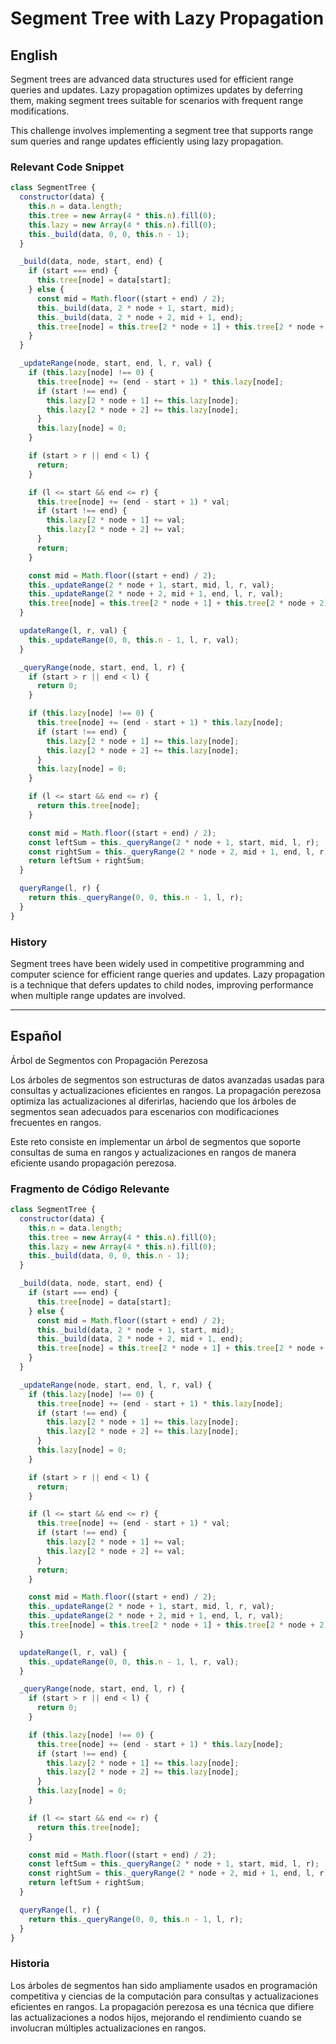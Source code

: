 # Segment Tree with Lazy Propagation

## English

Segment trees are advanced data structures used for efficient range queries and updates. Lazy propagation optimizes updates by deferring them, making segment trees suitable for scenarios with frequent range modifications.

This challenge involves implementing a segment tree that supports range sum queries and range updates efficiently using lazy propagation.

### Relevant Code Snippet

```javascript
class SegmentTree {
  constructor(data) {
    this.n = data.length;
    this.tree = new Array(4 * this.n).fill(0);
    this.lazy = new Array(4 * this.n).fill(0);
    this._build(data, 0, 0, this.n - 1);
  }

  _build(data, node, start, end) {
    if (start === end) {
      this.tree[node] = data[start];
    } else {
      const mid = Math.floor((start + end) / 2);
      this._build(data, 2 * node + 1, start, mid);
      this._build(data, 2 * node + 2, mid + 1, end);
      this.tree[node] = this.tree[2 * node + 1] + this.tree[2 * node + 2];
    }
  }

  _updateRange(node, start, end, l, r, val) {
    if (this.lazy[node] !== 0) {
      this.tree[node] += (end - start + 1) * this.lazy[node];
      if (start !== end) {
        this.lazy[2 * node + 1] += this.lazy[node];
        this.lazy[2 * node + 2] += this.lazy[node];
      }
      this.lazy[node] = 0;
    }

    if (start > r || end < l) {
      return;
    }

    if (l <= start && end <= r) {
      this.tree[node] += (end - start + 1) * val;
      if (start !== end) {
        this.lazy[2 * node + 1] += val;
        this.lazy[2 * node + 2] += val;
      }
      return;
    }

    const mid = Math.floor((start + end) / 2);
    this._updateRange(2 * node + 1, start, mid, l, r, val);
    this._updateRange(2 * node + 2, mid + 1, end, l, r, val);
    this.tree[node] = this.tree[2 * node + 1] + this.tree[2 * node + 2];
  }

  updateRange(l, r, val) {
    this._updateRange(0, 0, this.n - 1, l, r, val);
  }

  _queryRange(node, start, end, l, r) {
    if (start > r || end < l) {
      return 0;
    }

    if (this.lazy[node] !== 0) {
      this.tree[node] += (end - start + 1) * this.lazy[node];
      if (start !== end) {
        this.lazy[2 * node + 1] += this.lazy[node];
        this.lazy[2 * node + 2] += this.lazy[node];
      }
      this.lazy[node] = 0;
    }

    if (l <= start && end <= r) {
      return this.tree[node];
    }

    const mid = Math.floor((start + end) / 2);
    const leftSum = this._queryRange(2 * node + 1, start, mid, l, r);
    const rightSum = this._queryRange(2 * node + 2, mid + 1, end, l, r);
    return leftSum + rightSum;
  }

  queryRange(l, r) {
    return this._queryRange(0, 0, this.n - 1, l, r);
  }
}
```

### History

Segment trees have been widely used in competitive programming and computer science for efficient range queries and updates. Lazy propagation is a technique that defers updates to child nodes, improving performance when multiple range updates are involved.

---

## Español

Árbol de Segmentos con Propagación Perezosa

Los árboles de segmentos son estructuras de datos avanzadas usadas para consultas y actualizaciones eficientes en rangos. La propagación perezosa optimiza las actualizaciones al diferirlas, haciendo que los árboles de segmentos sean adecuados para escenarios con modificaciones frecuentes en rangos.

Este reto consiste en implementar un árbol de segmentos que soporte consultas de suma en rangos y actualizaciones en rangos de manera eficiente usando propagación perezosa.

### Fragmento de Código Relevante

```javascript
class SegmentTree {
  constructor(data) {
    this.n = data.length;
    this.tree = new Array(4 * this.n).fill(0);
    this.lazy = new Array(4 * this.n).fill(0);
    this._build(data, 0, 0, this.n - 1);
  }

  _build(data, node, start, end) {
    if (start === end) {
      this.tree[node] = data[start];
    } else {
      const mid = Math.floor((start + end) / 2);
      this._build(data, 2 * node + 1, start, mid);
      this._build(data, 2 * node + 2, mid + 1, end);
      this.tree[node] = this.tree[2 * node + 1] + this.tree[2 * node + 2];
    }
  }

  _updateRange(node, start, end, l, r, val) {
    if (this.lazy[node] !== 0) {
      this.tree[node] += (end - start + 1) * this.lazy[node];
      if (start !== end) {
        this.lazy[2 * node + 1] += this.lazy[node];
        this.lazy[2 * node + 2] += this.lazy[node];
      }
      this.lazy[node] = 0;
    }

    if (start > r || end < l) {
      return;
    }

    if (l <= start && end <= r) {
      this.tree[node] += (end - start + 1) * val;
      if (start !== end) {
        this.lazy[2 * node + 1] += val;
        this.lazy[2 * node + 2] += val;
      }
      return;
    }

    const mid = Math.floor((start + end) / 2);
    this._updateRange(2 * node + 1, start, mid, l, r, val);
    this._updateRange(2 * node + 2, mid + 1, end, l, r, val);
    this.tree[node] = this.tree[2 * node + 1] + this.tree[2 * node + 2];
  }

  updateRange(l, r, val) {
    this._updateRange(0, 0, this.n - 1, l, r, val);
  }

  _queryRange(node, start, end, l, r) {
    if (start > r || end < l) {
      return 0;
    }

    if (this.lazy[node] !== 0) {
      this.tree[node] += (end - start + 1) * this.lazy[node];
      if (start !== end) {
        this.lazy[2 * node + 1] += this.lazy[node];
        this.lazy[2 * node + 2] += this.lazy[node];
      }
      this.lazy[node] = 0;
    }

    if (l <= start && end <= r) {
      return this.tree[node];
    }

    const mid = Math.floor((start + end) / 2);
    const leftSum = this._queryRange(2 * node + 1, start, mid, l, r);
    const rightSum = this._queryRange(2 * node + 2, mid + 1, end, l, r);
    return leftSum + rightSum;
  }

  queryRange(l, r) {
    return this._queryRange(0, 0, this.n - 1, l, r);
  }
}
```

### Historia

Los árboles de segmentos han sido ampliamente usados en programación competitiva y ciencias de la computación para consultas y actualizaciones eficientes en rangos. La propagación perezosa es una técnica que difiere las actualizaciones a nodos hijos, mejorando el rendimiento cuando se involucran múltiples actualizaciones en rangos.

